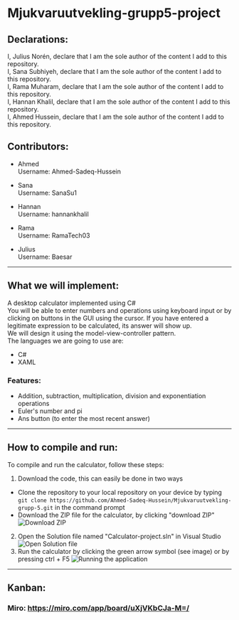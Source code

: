 # Mjukvaruutvekling-grupp5-project

## Declarations:
I, Julius Norén, declare that I am the sole author of the content I add to this repository. \
I, Sana Subhiyeh, declare that I am the sole author of the content I add to this repository. \
I, Rama Muharam, declare that I am the sole author of the content I add to this repository. \
I, Hannan Khalil, declare that I am the sole author of the content I add to this repository. \
I, Ahmed Hussein, declare that I am the sole author of the content I add to this repository.


## Contributors: 
- Ahmed \
Username: Ahmed-Sadeq-Hussein

- Sana\
Username: SanaSu1

- Hannan\
Username: hannankhalil

- Rama\
Username: RamaTech03

- Julius\
Username: Baesar



---

## What we will implement:
A desktop calculator implemented using C# \
You will be able to enter numbers and operations using keyboard input or by clicking on buttons in the GUI using the cursor. If you have entered a legitimate expression to be calculated, its answer will show up. \
We will design it using the model-view-controller pattern. \
The languages we are going to use are:
- C# 
- XAML

### Features:
- Addition, subtraction, multiplication, division and exponentiation operations
- Euler's number and pi
- Ans button (to enter the most recent answer)

---

## How to compile and run:
To compile and run the calculator, follow these steps:
1. Download the code, this can easily be done in two ways
 - Clone the repository to your local repository on your device by typing `git clone https://github.com/Ahmed-Sadeq-Hussein/Mjukvaruutvekling-grupp-5.git` in the command prompt
 - Download the ZIP file for the calculator, by clicking "download ZIP" ![Download ZIP](https://cdn.discordapp.com/attachments/1221090555405008978/1225146693310218331/image.png?ex=662011c5&is=660d9cc5&hm=bc586b53b7c2f8bf4e19ef7874e8a20aa960a792b6949acee505761f91ca0ed7&)
2. Open the Solution file named "Calculator-project.sln" in Visual Studio ![Open Solution file](https://cdn.discordapp.com/attachments/1221090555405008978/1225149096503935026/image.png?ex=66201402&is=660d9f02&hm=e26567de9e1c58a417ea35e1f2eca4a53f09ec0353f59e609d6768921cf1f500&)
3. Run the calculator by clicking the green arrow symbol (see image) or by pressing ctrl + F5 ![Running the application](https://cdn.discordapp.com/attachments/1221090555405008978/1225150263602446336/image.png?ex=66201519&is=660da019&hm=e42e01430d8cf151c3af736f86a261d2d26dfa776b84ff654fdd452ceefce605&)

---

## Kanban: 
### Miro: https://miro.com/app/board/uXjVKbCJa-M=/

